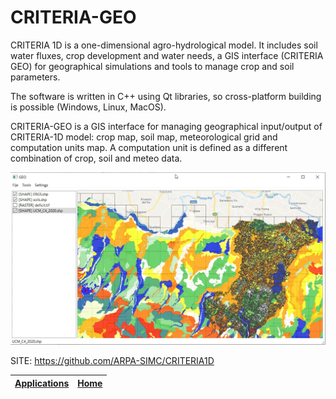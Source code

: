 # CRITERIA-GEO

 CRITERIA 1D is a one-dimensional agro-hydrological model. It includes soil  water fluxes, crop development and water needs, a GIS interface (CRITERIA  GEO) for geographical simulations and tools to manage crop and soil  parameters. 
 
 The software is written in C++ using Qt libraries, so cross-platform  building is possible (Windows, Linux, MacOS).
 
 CRITERIA-GEO is a GIS interface for managing geographical input/output of  CRITERIA-1D model: crop map, soil map, meteorological grid and computation  units map. A computation unit is defined as a different combination of crop, soil and meteo data.
 
 ![image](https://github.com/ARPA-SIMC/CRITERIA1D/raw/master/DOC/img/criteriaGeo.png)
 
 SITE: https://github.com/ARPA-SIMC/CRITERIA1D

 | [Applications](https://portable-linux-apps.github.io/apps.html) | [Home](https://portable-linux-apps.github.io)
 | --- | --- |
